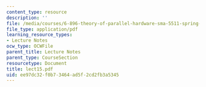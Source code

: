```yaml
---
content_type: resource
description: ''
file: /media/courses/6-896-theory-of-parallel-hardware-sma-5511-spring-2004/ee97dc32f0b73464ad5f2cd2fb3a5345_lect15.pdf
file_type: application/pdf
learning_resource_types:
- Lecture Notes
ocw_type: OCWFile
parent_title: Lecture Notes
parent_type: CourseSection
resourcetype: Document
title: lect15.pdf
uid: ee97dc32-f0b7-3464-ad5f-2cd2fb3a5345
---
```

